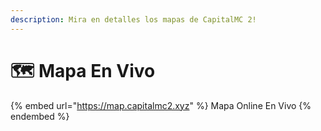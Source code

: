 ```yaml
---
description: Mira en detalles los mapas de CapitalMC 2!
---
```


# 🗺 Mapa En Vivo

{% embed url="https://map.capitalmc2.xyz" %}
Mapa Online En Vivo
{% endembed %}
